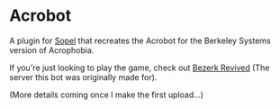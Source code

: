 # Acrobot
A plugin for [Sopel](https://sopel.chat/) that recreates the Acrobot for the Berkeley Systems version of Acrophobia.

If you're just looking to play the game, check out [Bezerk Revived](https://bezerk.secondzone.co.uk) (The server this bot was originally made for).

(More details coming once I make the first upload...)
